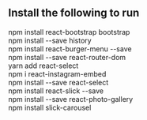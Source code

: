 ## Install the following to run
npm install react-bootstrap bootstrap<br />
npm install --save history<br />
npm install react-burger-menu --save<br />
npm install --save react-router-dom<br />
yarn add react-select<br />
npm i react-instagram-embed<br />
npm install --save react-select<br/>
npm install react-slick --save<br/>
npm install --save react-photo-gallery<br/>
npm install slick-carousel
